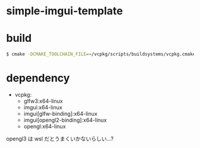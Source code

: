 # simple-imgui-template

# build 

```bash
$ cmake -DCMAKE_TOOLCHAIN_FILE=~/vcpkg/scripts/buildsystems/vcpkg.cmake ..
```

# dependency

- vcpkg:
    - glfw3:x64-linux
    - imgui:x64-linux
    - imgui[glfw-binding]:x64-linux
    - imgui[opengl2-binding]:x64-linux                
    - opengl:x64-linux                   

opengl3 は wsl だとうまくいかないらしい…?
